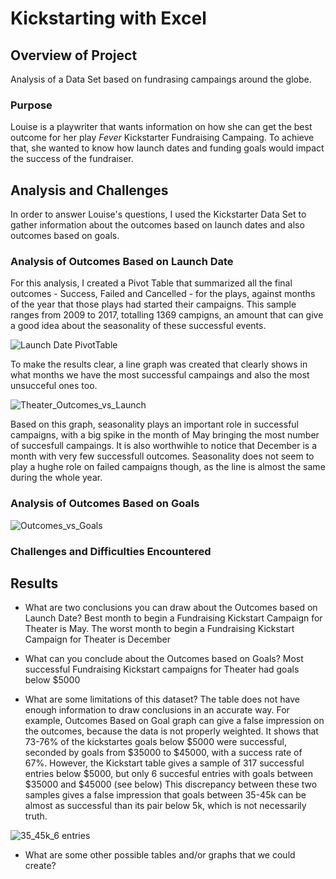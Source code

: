 # Kickstarting with Excel

## Overview of Project
Analysis of a Data Set based on fundrasing campaings around the globe.

### Purpose
Louise is a playwriter that wants information on how she can get the best outcome for her play *Fever* Kickstarter Fundraising Campaing. To achieve that, she wanted to know how launch dates and funding goals would impact the success of the fundraiser.

## Analysis and Challenges
In order to answer Louise's questions, I used the Kickstarter Data Set to gather information about the outcomes based on launch dates and also outcomes based on goals.


### Analysis of Outcomes Based on Launch Date
For this analysis, I created a Pivot Table that summarized all the final outcomes - Success, Failed and Cancelled - for the plays, against months of the year that those plays had started their campaigns. This sample ranges from 2009 to 2017, totalling 1369 campigns, an amount that can give a good idea about the seasonality of these successful events.

![Launch Date PivotTable](https://user-images.githubusercontent.com/72593264/96397437-2b563e80-118f-11eb-9647-9553facee9b5.png)

To make the results clear, a line graph was created that clearly shows in what months we have the most successful campaings and also the most unsucceful ones too.

![Theater_Outcomes_vs_Launch](https://user-images.githubusercontent.com/72593264/96398080-99e7cc00-1190-11eb-997b-4f4844aac188.png)

Based on this graph, seasonality plays an important role in successful campaigns, with a big spike in the month of May bringing the most number of succesfull campaings. It is also worthwihle to notice that December is a month with very few successfull outcomes.
Seasonality does not seem to play a hughe role on failed campaigns though, as the line is almost the same during the whole year.

### Analysis of Outcomes Based on Goals

![Outcomes_vs_Goals](~/Users/osvaldoferraz/Desktop/Development/Outcomes_vs_Goals.png)



### Challenges and Difficulties Encountered

## Results

- What are two conclusions you can draw about the Outcomes based on Launch Date?
Best month to begin a Fundraising Kickstart Campaign for Theater is May.
The worst month to begin a Fundraising Kickstart Campaign for Theater is December

- What can you conclude about the Outcomes based on Goals?
Most successful Fundraising Kickstart campaigns for Theater had goals below $5000

- What are some limitations of this dataset?
The table does not have enough information to draw conclusions in an accurate way.
For example, Outcomes Based on Goal graph can give a false impression on the outcomes, because the data is not properly weighted. 
It shows that 73-76% of the kickstartes goals below $5000 were successful, seconded by goals from $35000 to $45000, with a success rate of 67%.
However, the Kickstart table gives a sample of 317 successful entries below $5000, but only 6 succesful entries with goals between $35000 and $45000 (see below)
This discrepancy between these two samples gives a false impression that goals between 35-45k can be almost as successful than its pair below 5k, which is not necessarily truth.

![35_45k_6 entries](https://user-images.githubusercontent.com/72593264/96394998-0ced4480-1189-11eb-83b7-2b4233ddea31.png)

- What are some other possible tables and/or graphs that we could create?




